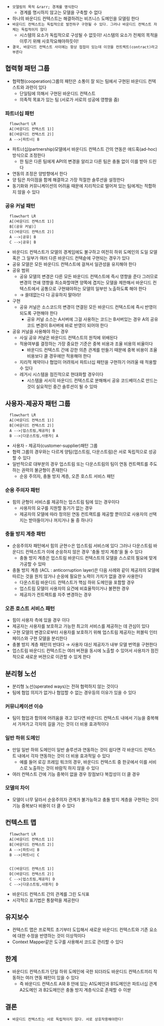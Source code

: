 - `모델링의 목적 &rarr; 경계를 명식한다`
    - 경계를 명시하지 않고는 모델을 구축할 수 없다
- 하나의 바운디드 컨텍스트는 해결하려는 비즈니스 도메인을 모델링 한다
- `바운디드 컨텍스트는 독립적으로 발전하구 구현될 수 있다. 그러나 바운디드 컨텍스트 자체는 독립적이지 않다`
    - 시스템의 요소가 독립적으로 구성될 수 없듯이! 시스템의 요소가 전체의 목적을 이루기 위해 사호작요해야하듯이!
- `결국, 바운디드 컨텍스트 사이에는 항상 접접이 있는데 이것을 컨트렉트(contract)라고 부른다`

## 협력형 패턴 그룹

- 협력형(cooperation)그룹의 패턴은 소통이 잘 되는 팀에서 구현된 바운디드 컨텍스트와 과련이 있다
    - 단일팀에 의해서 구현된 바운디드 컨텍스트
    - 의족적 목표가 있는 팀 (서로가 서로의 성공에 영향을 줌)

### 파트너십 패턴

  ```mermaid
    flowchart LR
    A[(바운디드 컨텍스트 1)]
    B[(바운디드 컨텍스트 2)]
    A -->|파트너| B 
  ```

- 파트너십(partnership)모델에서 바운디드 컨텍스트 간의 연동은 애드훅(ad-hoc)방식으로 조정한다
    - 한 팀은 다른 팀에게 API의 변경을 알리고 다른 팀은 충돌 없이 이를 받아 드린다
- 연동의 조정은 양방향에서 한다
- 양 팀은 차이점을 함께 해결하고 가장 적절한 솔루션을 설정한다
- 동기화와 커뮤니케이션의 어려움 때문에 지리적으로 떨어져 있는 팀에게는 적합하지 않을 수 있다

### 공유 커널 패턴

  ```mermaid
    flowchart LR
    A[(바운디드 컨텍스트 1)]
    B[(공유 커널)]
    C[(바운디드 컨텍스트 2)]
    A -->|공유| B 
    C -->|공유| B
  ```

- 바운디드 컨텍스트가 모델의 경계임에도 불구하고 여전히 하위 도메인의 도일 모델 혹은 그 일부가 여러 다른 바운디드 컨텍슽에 구현되는 경우가 있다
- 공유 모델은 모든 바운디드 컨텍스트에 걸쳐서 일관성을 유지해야 한다
- 공유 범위
    - 공유 모델의 변경은 다른 모든 바운디드 컨텍스트에 즉시 영향을 준다 그러므로 변경의 연쇄 영향을 최소화할여면 양쪽에 겹치는 모델을 제한해서 바운디드 컨텍스트에서 공통으로 구현돼야하는 모델의 일부만
      노출하도록 해야 한다
    - &rarr; 쓸데없는다 다 공유하지 말아라!
- 구현
    - 공유 커널은 소스코드의 변경이 연결된 모든 바운디드 컨텍스트에 즉시 반영이 되도록 구현해야 한다
        - 공유 커널 소스는 A서버에 그걸 사용하는 코드는 B서버있는 경우 A의 공유 코드 변경이 B서버에 바로 반영이 되어야 한다
- 공유 커널을 사용해야 하는 경우
    - 사실 공유 커널은 바운디드 컨텍스트의 원칙에 위배된다
    - 적용여부를 결정하는 가장 중요한 기준은 중복 비용과 조율 비용의 비율이다
        - 바운디드 컨텍스트 간에 강한 의존 관계를 만들기 때문에 중복 비용이 조율 비용보다 클 경우에만 적용해야 한다
    - 지리적 제약이나 협업이 어려워서 파트너십 패턴을 구현하기 어려울 때 적용할 수 있다
    - 레거시 시스템을 점진적으로 현대화할 경우이다
        - 시스템을 서서히 바운디드 컨텍스트로 분해해서 공유 코드베이스로 만드는 것이 실요적인 중간 솔루션이 될 수 있따

## 사용자-제공자 패턴 그룹

  ```mermaid
    flowchart LR
    A[(바운디드 컨텍스트 1)]
    B[(바운디드 컨텍스트 2)]
    A -->|업스트림,제공자| B 
    B -->|다운스트림,사용자| A 
  ```

- 사용자 - 제공자(customer-supplier)패턴 그룹
- 협력 그룹의 경우와는 다르게 양팀(업스트림, 다운스트림)은 서로 독립적으로 성공할 수 있다
- 일반적으로 대부분의 경우 업스트림 또는 다운스트림의 팀이 연동 컨트랙트를 주도하는 권력의 불균형이 존재한다
    - 순응 주의자, 충돌 방지 계층, 오픈 호스트 서비스 패턴

### 순응 주의자 패턴

- 힘의 균형이 서비스를 제공하는 업스트림 팀에 있는 경우이다
    - 사용자의 요구를 지원할 동기가 없는 경우
    - 제공자의 모델에 따라 정의된 연동 컨트랙트를 제공할 뿐이므로 사용자의 선택지는 받아들이거나 꺼지거나 둘 중 하나다

### 충돌 방지 계층 패턴

- 순응주의자 패턴에서 힘의 균현ㅇ은 업스트림 서비스에 있다 그러나 다운스트림 바운디드 컨텍스트가 이에 순응하지 않은 경우 '충돌 방지 계층'을 둘 수 있다
    - 충돌 방지 계층은 업스트림 바운디드 컨텍스트의 모델을 스스로의 필요에 맞게 가공할 수 있따
- 충돌 방지 계층 (ACL : anticorruption layer)은 다음 사례와 같이 제공자의 모델에 따르는 것을 원치 않거나 순응에 필요한 노력이 가치가 없을 경우 사용한다
    - 다운스트림 바운디드 컨텍스트가 핵심 하위 도메인을 포함할 경우
    - 업스트림 모델이 사용자의 요건에 비효율적이거나 불편한 경우
    - 제공자가 컨트랙트를 자주 변경하는 경우

### 오픈 호스트 서비스 패턴

- 힘이 사용자 측에 있을 경우 이다
- 제공자는 사용자를 보호하고 가능한 최고의 서비스를 제공하는 데 관심이 있다
- 구현 모델의 변경으로부터 사용자를 보호하기 위해 업스트림 제공자는 퍼블릭 인터페이스와 구현 모델을 분리한다
- 충볼 방지 계층 패턴의 반대다 &rarr; 사용자 대신 제공자가 내부 모델 번역을 구현한다
- 업스트림 바운디드 컨텍스트는 여러 버젼을 동시에 노출할 수 있어서 사용자가 점진적으로 새로운 버젼으로 이관할 수 있게 한다

## 분리형 노선

- 분리형 노선(sperated ways)는 전혀 협력하지 않는 것이다
- 팀에 협업 의지가 없거나 협업할 수 없는 경우등의 이유가 있을 수 있다

### 커뮤니케이션 이슈

- 팀이 협업과 합의에 어려움을 겪고 있다면 바운디드 컨텍스트 내에서 기능을 중복해서 가져가고 각자의 길을 가는 것이 더 비용 효과적이다

### 일반 하위 도메인

- 만일 일반 하위 도메인이 일반 솔루션과 연동하는 것이 쉽다면 각 바운디드 컨텍스트 내에서 각자 연동하는 것이 더 비용 효과적일 수 있다
    - 예를 들어 로깅 프레임 워크의 경우, 바운디드 컨텍스트 중 한곳에서 이를 서비스로 노출하는 것이 바람직 하지 않을 수 있다
- 여러 컨텍스트 간에 기능 중복이 없을 경우 장점보다 복잡성이 더 클 경우

### 모델의 차이

- 모델이 너무 달라서 순응주의자 관계가 불가능하고 충돌 방지 계층을 구현하는 것이 기능 중복보다 비용이 더 클 수 있다

## 컨텍스트 맵

  ```mermaid
    flowchart LR
    A[(바운디드 컨텍스트 1)]
    B[(바운디드 컨텍스트 2)]
    A -->|파트너| B 
    B -->|파트너| C
    
    
    C[(바운디드 컨텍스트 1)]
    D[(바운디드 컨텍스트 2)]
    C -->|업스트림,제공자| D 
    C -->|다운스트림,사용자| D 
  ```

- 바운디드 컨텍스트 간의 관계를 그린 도식표
- 시각적으 표기법은 통찰력을 제공한다

## 유지보수

- 컨텍스트 맵은 프로젝트 초기부터 도입해서 새로운 바운디드 컨텍스트와 기존 요소에 대한 수정을 반영하는 것이 이상적이다
- Context Mapper같은 도구를 사용해서 코드로 관리할 수 있다

## 한계

- 바운디드 컨텍스트가 단일 하위 도메인에 국한 되더라도 바운디드 컨텍스트끼리 작동하는 여러 연동 패턴이 있을 수 있다
    - 즉 바운디드 컨텍스트 A와 B 안에 있는 A1도메인과 B1도메인은 파트너십 관계 A2도메인 과 B2도메인은 충돌 방지 계층식으로 존재할 수 이싿

## 결론

- `바운디드 컨텍스트는 서로 독립적이지 않다. 서로 상호작용해야한다!`